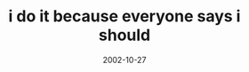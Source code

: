 ---
layout: base.njk
title : 'i do it because everyone says i should' 
view_title : 'i do it because everyone says i should' 
year : '2002' 
date : '2002-10-27' 
img_file : '/drawing/idoitbecauseeveryone.png' 
html_file : 'idoitbecauseeveryone' 
next_html : 'whywouldyoudrawthat.html' 
year_order : '183' 
permalink : "title/{{html_file}}.html"
---